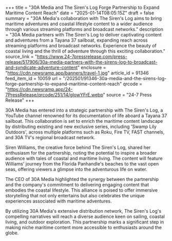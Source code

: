 +++
title = "30A Media and The Siren's Log Forge Partnership to Expand Maritime Content Reach"
date = "2025-01-14T08:05:15Z"
draft = false
summary = "30A Media's collaboration with The Siren's Log aims to bring maritime adventures and coastal lifestyle content to a wider audience through various streaming platforms and broadcast networks."
description = "30A Media partners with The Siren's Log to deliver captivating content and adventures from a Tayana 37 sailboat, expanding reach across streaming platforms and broadcast networks. Experience the beauty of coastal living and the thrill of adventure through this exciting collaboration."
source_link = "https://www.24-7pressrelease.com/press-release/517906/30a-media-partners-with-the-sirens-log-to-broadcast-and-syndicate-adventure-content"
enclosure = "https://cdn.newsramp.app/banners/travel-1.jpg"
article_id = 91346
feed_item_id = 10059
url = "/202501/91346-30a-media-and-the-sirens-log-forge-partnership-to-expand-maritime-content-reach"
qrcode = "https://cdn.newsramp.app/24-7PressRelease/qrcode/251/14/glowYFrE.webp"
source = "24-7 Press Release"
+++

<p>30A Media has entered into a strategic partnership with The Siren's Log, a YouTube channel renowned for its documentation of life aboard a Tayana 37 sailboat. This collaboration is set to enrich the maritime content landscape by distributing existing and new exclusive series, including 'Swamp Lily Outdoors', across multiple platforms such as Roku, Fire TV, FAST channels, and 30A TV's regional broadcast network.</p><p>Siren Williams, the creative force behind The Siren's Log, shared her enthusiasm for the partnership, noting the potential to inspire a broader audience with tales of coastal and maritime living. The content will feature Williams' journey from the Florida Panhandle's beaches to the vast open seas, offering viewers a glimpse into the adventurous life on water.</p><p>The CEO of 30A Media highlighted the synergy between the partnership and the company's commitment to delivering engaging content that embodies the coastal lifestyle. This alliance is poised to offer immersive storytelling that not only entertains but also celebrates the unique experiences associated with maritime adventures.</p><p>By utilizing 30A Media's extensive distribution network, The Siren's Log's compelling narratives will reach a diverse audience keen on sailing, coastal living, and outdoor exploration. This partnership marks a significant step in making niche maritime content more accessible to enthusiasts around the globe.</p>